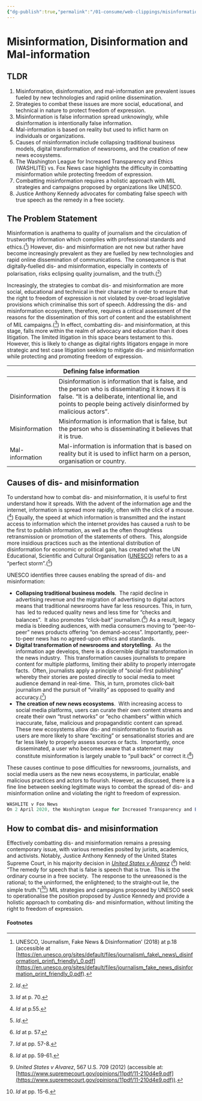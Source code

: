 ```yaml
---
{"dg-publish":true,"permalink":"/01-consume/web-clippings/misinformation-disinformation-and-mal-information/","title":"Misinformation, Disinformation and Mal-information","tags":["misinformation","disinformation","propaganda"]}
---
```


# Misinformation, Disinformation and Mal-information
## TLDR


1. Misinformation, disinformation, and mal-information are prevalent issues fueled by new technologies and rapid online dissemination.
2. Strategies to combat these issues are more social, educational, and technical in nature to protect freedom of expression.
3. Misinformation is false information spread unknowingly, while disinformation is intentionally false information.
4. Mal-information is based on reality but used to inflict harm on individuals or organizations.
5. Causes of misinformation include collapsing traditional business models, digital transformation of newsrooms, and the creation of new news ecosystems.
6. The Washington League for Increased Transparency and Ethics (WASHLITE) vs. Fox News case highlights the difficulty in combatting misinformation while protecting freedom of expression.
7. Combatting misinformation requires a holistic approach with MIL strategies and campaigns proposed by organizations like UNESCO.
8. Justice Anthony Kennedy advocates for combating false speech with true speech as the remedy in a free society.

## The Problem Statement

Misinformation is anathema to quality of journalism and the circulation of trustworthy information which complies with professional standards and ethics.([^1]) However, dis- and misinformation are not new but rather have become increasingly prevalent as they are fuelled by new technologies and rapid online dissemination of communications.  The consequence is that digitally‑fuelled dis- and misinformation, especially in contexts of polarisation, risks eclipsing quality journalism, and the truth.([^2])

Increasingly, the strategies to combat dis- and misinformation are more social, educational and technical in their character in order to ensure that the right to freedom of expression is not violated by over-broad legislative provisions which criminalise this sort of speech. Addressing the dis- and misinformation ecosystem, therefore, requires a critical assessment of the reasons for the dissemination of this sort of content and the establishment of MIL campaigns.([^3]) In effect, combatting dis- and misinformation, at this stage, falls more within the realm of advocacy and education than it does litigation. The limited litigation in this space bears testament to this. However, this is likely to change as digital rights litigators engage in more strategic and test case litigation seeking to mitigate dis- and misinformation while protecting and promoting freedom of expression.

<table><thead><tr><th colspan="2"><span>Defining false information</span></th></tr></thead><tbody><tr><td>Disinformation</td><td>Disinformation is information that is false, and the person who is disseminating it knows it is false. “It is a deliberate, intentional lie, and points to people being actively disinformed by malicious actors”.</td></tr><tr><td>Misinformation</td><td>Misinformation is information that is false, but the person who is disseminating it believes that it is true.</td></tr><tr><td>Mal-information</td><td>Mal-information is information that is based on reality but it is used to inflict harm on a person, organisation or country.</td></tr></tbody></table>

## Causes of dis- and misinformation

To understand how to combat dis- and misinformation, it is useful to first understand how it spreads. With the advent of the information age and the internet, information is spread more rapidly, often with the click of a mouse.([^4]) Equally, the speed at which information is transmitted and the instant access to information which the internet provides has caused a rush to be the first to publish information, as well as the often thoughtless retransmission or promotion of the statements of others.  This, alongside more insidious practices such as the intentional distribution of disinformation for economic or political gain, has created what the UN Educational, Scientific and Cultural Organisation ([UNESCO](https://en.unesco.org/)) refers to as a “perfect storm”.([^5])

UNESCO identifies three causes enabling the spread of dis- and misinformation:

- **Collapsing traditional business models**.  The rapid decline in advertising revenue and the migration of advertising to digital actors means that traditional newsrooms have far less resources. This, in turn, has  led to reduced quality news and less time for “checks and balances”.  It also promotes “click-bait” journalism.([^6]) As a result, legacy media is bleeding audiences, with media consumers moving to “peer-to-peer” news products offering “on demand-access”. Importantly, peer-to-peer news has no agreed-upon ethics and standards.
- **Digital transformation of newsrooms and storytelling**.  As the information age develops, there is a discernible digital transformation in the news industry.  This transformation causes journalists to prepare content for multiple platforms, limiting their ability to properly interrogate facts.  Often, journalists apply a principle of “social-first publishing” whereby their stories are posted directly to social media to meet audience demand in real-time.  This, in turn, promotes click-bait journalism and the pursuit of “virality” as opposed to quality and accuracy.([^7])
- **The creation of new news ecosystems**.  With increasing access to social media platforms, users can curate their own content streams and create their own “trust networks” or “echo chambers” within which inaccurate, false, malicious and propagandistic content can spread.  These new ecosystems allow dis- and misinformation to flourish as users are more likely to share “exciting” or sensationalist stories and are far less likely to properly assess sources or facts.  Importantly, once disseminated, a user who becomes aware that a statement may constitute misinformation is largely unable to “pull back” or correct it.([^8])

These causes continue to pose difficulties for newsrooms, journalists, and social media users as the new news ecosystems, in particular, enable malicious practices and actors to flourish. However, as discussed, there is a fine line between seeking legitimate ways to combat the spread of dis- and misinformation online and violating the right to freedom of expression.

```js
WASHLITE v Fox News
On 2 April 2020, the Washington League for Increased Transparency and Ethics (WASHLITE) instituted proceedings against Fox News, a right-wing American news network, claiming that “Fox’s repeated claims that the COVID-19 pandemic was/is a hoax is not only an unfair act, it is deceptive and therefore actionable under Washington’s Consumer Protection Act.”(9) WASHLITE sought a declaration to this effect and an injunction (interdict) prohibiting repeated statements on Fox News stating that COVID-19 is a hoax.  In its findings, the Washington Superior Court found that WASHLITE’s goal was “laudable” but that its arguments ran “afoul of the protections of the First Amendment”, which guarantees right to freedom of expression, and hence dismissed the case.
```

## How to combat dis- and misinformation

Effectively combatting dis- and misinformation remains a pressing contemporary issue, with various remedies posited by jurists, academics, and activists. Notably, Justice Anthony Kennedy of the United States Supreme Court, in his majority decision in [*United States v Alvarez*](https://www.supremecourt.gov/opinions/11pdf/11-210d4e9.pdf) ([^10]) held: “The remedy for speech that is false is speech that is true.  This is the ordinary course in a free society.  The response to the unreasoned is the rational; to the uninformed, the enlightened; to the straight‑out lie, the simple truth.”([^11]) MIL strategies and campaigns proposed by UNESCO seek to operationalise the position proposed by Justice Kennedy and provide a holistic approach to combating dis- and misinformation, without limiting the right to freedom of expression.

#### Footnotes

[^1]: UNESCO, ‘Journalism, Fake News & Disinformation’ (2018) at p.18 (accessible at [https://en.unesco.org/sites/default/files/journalism\_fake\_news\_disinformation\_print\_friendly\_0.pdf](https://en.unesco.org/sites/default/files/journalism_fake_news_disinformation_print_friendly_0.pdf).

[^2]: *Id*.

[^3]: *Id* at p. 70.

[^4]: *Id* at p.55.

[^5]: *Id*.

[^6]: *Id* at p. 57.

[^7]: *Id* at pp. 57-8.

[^8]: *Id* at pp. 59-61.

[^9]: *Washington League for Increased Transparency and Ethics v Fox News*, Plaintiffs Complaint for Declaratory and Injunctive Relief, 2 April 2020 (accessible here:  [https://digitalcommons.law.scu.edu/cgi/viewcontent.cgi?article=3190&context=historical](https://digitalcommons.law.scu.edu/cgi/viewcontent.cgi?article=3190&context=historical)).

[^10]: *United States v Alvarez*, 567 U.S. 709 (2012) (accessible at: [https://www.supremecourt.gov/opinions/11pdf/11-210d4e9.pdf](https://www.supremecourt.gov/opinions/11pdf/11-210d4e9.pdf)).

[^11]: *Id* at pp. 15-6.




